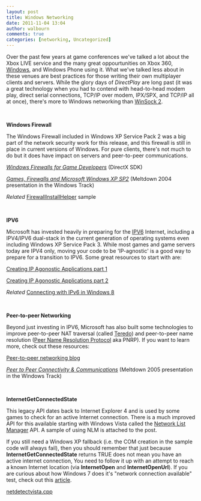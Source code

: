 ```yaml
---
layout: post
title: Windows Networking
date: 2011-11-04 13:04
author: walbourn
comments: true
categories: [networking, Uncategorized]
---
```

<p>Over the past few years at game conferences we've talked a lot about the Xbox LIVE service and the many great oppourtunities on Xbox 360, <a title="Games for Windows - LIVE" href="http://go.microsoft.com/fwlink/?LinkID=155264&amp;clcid=0x409">Windows</a>, and Windows Phone using it. What we've talked less about in these venues are best practices for those writing their own multiplayer clients and servers. While the glory days of <em>DirectPlay </em>are long past (it was a great technology when you had to contend with head-to-head modem play, direct serial connections, TCP/IP over modem, IPX/SPX, and TCP/IP all at once), there's more to Windows networking than <a title="MSDN Library" href="http://msdn.microsoft.com/en-us/library/windows/desktop/ms740673.aspx">WinSock 2</a>.</p>
<p>&nbsp;</p>
<p><strong>Windows Firewall</strong></p>
<p>The Windows Firewall included in Windows XP Service Pack 2 was a big part of the network security work for this release, and this firewall is still in place in current versions of Windows. For pure clients, there's not much to do but it does have impact on servers and peer-to-peer communications.</p>
<p><em><a title="DirectX SDK Article" href="http://msdn.microsoft.com/en-us/library/ee417690.aspx">Windows Firewalls for Game Developers</a></em> (DirectX SDK)</p>
<p><em><a title="MS Downloads" href="http://www.microsoft.com/download/en/details.aspx?id=16846">Games, Firewalls and Microsoft Windows XP SP2</a></em> (Meltdown 2004 presentation in the Windows Track)</p>
<p><em>Related </em><a href="http://code.msdn.microsoft.com/Windows-Firewall-Install-c87391b9">FirewallInstallHelper</a> sample</p>
<p>&nbsp;</p>
<p><strong>IPV6</strong></p>
<p>Microsoft has invested heavily in preparing for the <a title="TechNet" href="http://technet.microsoft.com/en-us/network/bb530961">IPV6</a>&nbsp;Internet, including a IPV4/IPV6 dual-stack in the current generation of operating systems even including Windows XP Service Pack 3. While most games and game servers today are IPV4 only, moving your code to be 'IP-agnostic' is a good way to prepare for a transition to IPV6. Some great resources to start with are:</p>
<p><a title="Windows Core Networking Blog" href="http://blogs.msdn.com/b/wndp/archive/2006/08/29/creating-ip-agnostic-applications--part--1.aspx">Creating IP Agonostic Applications part 1</a></p>
<p><a title="Windows Core Networking Blog" href="http://blogs.msdn.com/b/wndp/archive/2006/10/24/creating-ip-agnostic-applications-part-2-dual-mode-sockets.aspx">Creating IP Agonostic Applications part 2</a></p>
<p><em>Related</em> <a href="http://blogs.msdn.com/b/b8/archive/2012/06/05/connecting-with-ipv6-in-windows-8.aspx">Connecting with IPv6 in Windows 8</a></p>
<p>&nbsp;</p>
<p><strong>Peer-to-peer Networking</strong></p>
<p>Beyond just investing in IPV6, Microsoft has also built some technologies to improve peer-to-peer NAT traversal (called <a title="TechNet" href="http://technet.microsoft.com/en-us/network/cc917483.aspx">Teredo</a>) and peer-to-peer name resolution (<a title="TechNet" href="http://technet.microsoft.com/en-us/library/bb726971.aspx">Peer Name Resolution Protocol</a> aka PNRP). If you want to learn more, check out these resources:</p>
<p><a href="http://blogs.msdn.com/b/p2p/">Peer-to-peer networking blog</a></p>
<p><em><a title="MS Downloads" href="http://go.microsoft.com/fwlink/?linkid=50758&amp;clcid=0x409">Peer to Peer Connectivity &amp; Communications</a></em> (Meltdown 2005 presentation in the&nbsp;Windows Track)&nbsp;</p>
<p>&nbsp;</p>
<p><strong>InternetGetConnectedState</strong></p>
<p>This legacy API dates back to Internet Explorer 4 and is used by some games to check for an active Internet connection. There is a much improved API for this available starting with Windows Vista called the <a title="MSDN Library" href="http://msdn.microsoft.com/en-us/library/windows/desktop/aa370803.aspx">Network List Manager</a> API. A sample of using NLM is attached to the post.</p>
<p>If you still need a Windows XP fallback (i.e. the COM creation in the sample code will always fail), then you should remember that just because <strong>InternetGetConnectedState</strong> returns TRUE does not mean you have an active internet connection, You need to follow it up with an attempt to reach a known Internet location (via <strong>InternetOpen</strong> and <strong>InternetOpenUrl</strong>). If you are curious about how Windows 7 does it's "network connection available" test, check out this <a title="TechNet" href="http://technet.microsoft.com/en-us/library/cc766017%28WS.10%29.aspx">article</a>.</p>
<p><a href="https://msdnshared.blob.core.windows.net/media/MSDNBlogsFS/prod.evol.blogs.msdn.com/CommunityServer.Components.PostAttachments/00/10/23/41/59/netdetectvista.cpp" original-url="http://blogs.msdn.com/cfs-file.ashx/__key/communityserver-components-postattachments/00-10-23-41-59/netdetectvista.cpp">netdetectvista.cpp</a></p>

